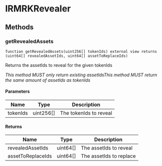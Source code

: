 # IRMRKRevealer









## Methods

### getRevealedAssets

```solidity
function getRevealedAssets(uint256[] tokenIds) external view returns (uint64[] revealedAssetIds, uint64[] assetToReplaceIds)
```

Returns the assetIds to reveal for the given tokenIds

*This method MUST only return existing assetIdsThis method MUST return the same amount of assetIds as tokenIds*

#### Parameters

| Name | Type | Description |
|---|---|---|
| tokenIds | uint256[] | The tokenIds to reveal |

#### Returns

| Name | Type | Description |
|---|---|---|
| revealedAssetIds | uint64[] | The assetIds to reveal |
| assetToReplaceIds | uint64[] | The assetIds to replace |




